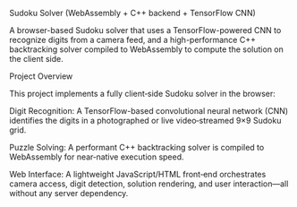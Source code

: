 Sudoku Solver (WebAssembly + C++ backend + TensorFlow CNN)

A browser-based Sudoku solver that uses a TensorFlow-powered CNN to recognize digits from a camera feed, and a high-performance C++ backtracking solver compiled to WebAssembly to compute the solution on the client side.

Project Overview

This project implements a fully client‑side Sudoku solver in the browser:

Digit Recognition: A TensorFlow-based convolutional neural network (CNN) identifies the digits in a photographed or live video‐streamed 9×9 Sudoku grid.

Puzzle Solving: A performant C++ backtracking solver is compiled to WebAssembly for near‑native execution speed.

Web Interface: A lightweight JavaScript/HTML front‑end orchestrates camera access, digit detection, solution rendering, and user interaction—all without any server dependency.